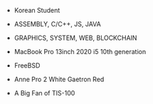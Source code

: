 - Korean Student

- ASSEMBLY, C/C++, JS, JAVA

- GRAPHICS, SYSTEM, WEB, BLOCKCHAIN

- MacBook Pro 13inch 2020 i5 10th generation

- FreeBSD

- Anne Pro 2 White Gaetron Red

- A Big Fan of TIS-100
